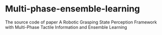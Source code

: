 # Multi-phase-ensemble-learning
The source code of paper A Robotic Grasping State Perception Framework with Multi-Phase Tactile Information and Ensemble Learning
